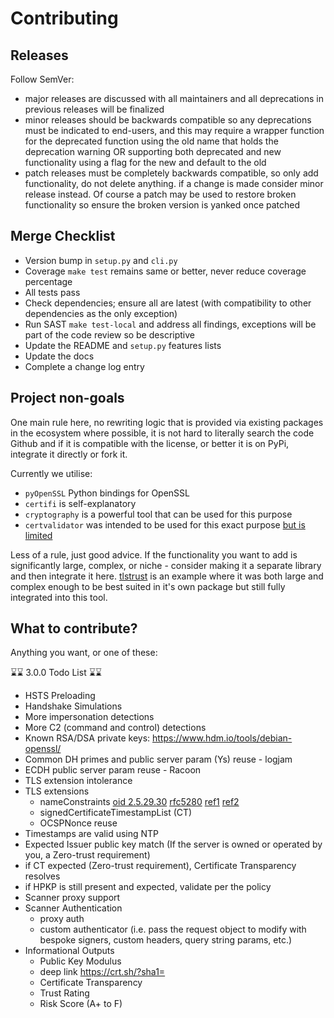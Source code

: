 # Contributing

## Releases

Follow SemVer:

- major releases are discussed with all maintainers and all deprecations in previous releases will be finalized
- minor releases should be backwards compatible so any deprecations must be indicated to end-users, and this may require a wrapper function for the deprecated function using the old name that holds the deprecation warning OR supporting both deprecated and new functionality using a flag for the new and default to the old
- patch releases must be completely backwards compatible, so only add functionality, do not delete anything. if a change is made consider minor release instead. Of course a patch may be used to restore broken functionality so ensure the broken version is yanked once patched

## Merge Checklist

- Version bump in `setup.py` and `cli.py`
- Coverage `make test` remains same or better, never reduce coverage percentage
- All tests pass
- Check dependencies; ensure all are latest (with compatibility to other dependencies as the only exception)
- Run SAST `make test-local` and address all findings, exceptions will be part of the code review so be descriptive
- Update the README and `setup.py` features lists
- Update the docs
- Complete a change log entry

## Project non-goals

One main rule here, no rewriting logic that is provided via existing packages in the ecosystem where possible, it is not hard to literally search the code Github and if it is compatible with the license, or better it is on PyPi, integrate it directly or fork it.

Currently we utilise:

- `pyOpenSSL` Python bindings for OpenSSL
- `certifi` is self-explanatory
- `cryptography` is a powerful tool that can be used for this purpose
- `certvalidator` was intended to be used for this exact purpose [but is limited](https://github.com/wbond/certvalidator/issues/36)

Less of a rule, just good advice. If the functionality you want to add is significantly large, complex, or niche - consider making it a separate library and then integrate it here. [tlstrust](https://pypi.org/project/tlstrust/) is an example where it was both large and complex enough to be best suited in it's own package but still fully integrated into this tool.

## What to contribute?

Anything you want, or one of these:

⌛⌛ 3.0.0 Todo List ⌛⌛

- HSTS Preloading
- Handshake Simulations
- More impersonation detections
- More C2 (command and control) detections
- Known RSA/DSA private keys: https://www.hdm.io/tools/debian-openssl/
- Common DH primes and public server param (Ys) reuse - logjam
- ECDH public server param reuse - Racoon
- TLS extension intolerance
- TLS extensions
  - nameConstraints [oid 2.5.29.30](https://www.alvestrand.no/objectid/2.5.29.30.html) [rfc5280](https://datatracker.ietf.org/doc/html/rfc5280#section-4.2.1.10) [ref1](https://netflixtechblog.com/bettertls-c9915cd255c0#8498) [ref2](https://docs.aws.amazon.com/acm-pca/latest/userguide/name_constraints.html)
  - signedCertificateTimestampList (CT)
  - OCSPNonce reuse
- Timestamps are valid using NTP
- Expected Issuer public key match (If the server is owned or operated by you, a Zero-trust requirement)
- if CT expected (Zero-trust requirement), Certificate Transparency resolves
- if HPKP is still present and expected, validate per the policy
- Scanner proxy support
- Scanner Authentication
  - proxy auth
  - custom authenticator (i.e. pass the request object to modify with bespoke signers, custom headers, query string params, etc.)
- Informational Outputs
  - Public Key Modulus
  - deep link https://crt.sh/?sha1=
  - Certificate Transparency
  - Trust Rating
  - Risk Score (A+ to F)
